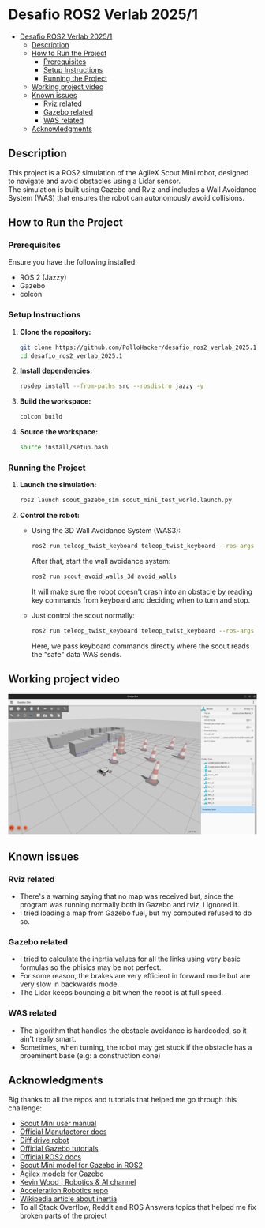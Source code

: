 # Desafio ROS2 Verlab 2025/1

- [Desafio ROS2 Verlab 2025/1](#desafio-ros2-verlab-20251)
  - [Description](#description)
  - [How to Run the Project](#how-to-run-the-project)
    - [Prerequisites](#prerequisites)
    - [Setup Instructions](#setup-instructions)
    - [Running the Project](#running-the-project)
  - [Working project video](#working-project-video)
  - [Known issues](#known-issues)
    - [Rviz related](#rviz-related)
    - [Gazebo related](#gazebo-related)
    - [WAS related](#was-related)
  - [Acknowledgments](#acknowledgments)


## Description

This project is a ROS2 simulation of the AgileX Scout Mini robot, designed to navigate and avoid obstacles using a Lidar sensor.  
The simulation is built using Gazebo and Rviz and includes a Wall Avoidance System (WAS) that ensures the robot can autonomously avoid collisions.

## How to Run the Project

### Prerequisites
Ensure you have the following installed:
- ROS 2 (Jazzy)
- Gazebo
- colcon

### Setup Instructions

1. **Clone the repository:**
    ```bash
    git clone https://github.com/PolloHacker/desafio_ros2_verlab_2025.1.git
    cd desafio_ros2_verlab_2025.1
    ```

3. **Install dependencies:**
    ```bash
    rosdep install --from-paths src --rosdistro jazzy -y
    ```

4. **Build the workspace:**
    ```bash
    colcon build
    ```

5. **Source the workspace:**
    ```bash
    source install/setup.bash
    ```

### Running the Project

1. **Launch the simulation:**
    ```bash
    ros2 launch scout_gazebo_sim scout_mini_test_world.launch.py
    ```

2. **Control the robot:**  
    - Using the 3D Wall Avoidance System (WAS3):
    
        ```bash
        ros2 run teleop_twist_keyboard teleop_twist_keyboard --ros-args -r cmd_vel:=scout_mini/cmd_vel
        ```
        After that, start the wall avoidance system:

        ```bash
        ros2 run scout_avoid_walls_3d avoid_walls
        ```

        It will make sure the robot doesn't crash into an obstacle by reading key commands from keyboard and deciding when to turn and stop.

    - Just control the scout normally:
    
        ```bash
        ros2 run teleop_twist_keyboard teleop_twist_keyboard --ros-args -r cmd_vel:=scout_mini/cmd_vel_safe
        ```

        Here, we pass keyboard commands directly where the scout reads the "safe" data WAS sends.

## Working project video

[![Demo video](thumbnail.png)](https://www.youtube.com/watch?v=bzDSwYXdQSM)

## Known issues

### Rviz related
- There's a warning saying that no map was received but, since the program was running normally both in Gazebo and rviz, i ignored it.
- I tried loading a map from Gazebo fuel, but my computed refused to do so.

### Gazebo related
- I tried to calculate the inertia values for all the links using very basic formulas so the phisics may be not perfect.
- For some reason, the brakes are very efficient in forward mode but are very slow in backwards mode.
- The Lidar keeps bouncing a bit when the robot is at full speed.

### WAS related
- The algorithm that handles the obstacle avoidance is hardcoded, so it ain't really smart.
- Sometimes, when turning, the robot may get stuck if the obstacle has a proeminent base (e.g: a construction cone)

## Acknowledgments

Big thanks to all the repos and tutorials that helped me go through this challenge:

- [Scout Mini user manual](https://www.generationrobots.com/media/agilex/SCOUT_MINI_UserManual_v1.0.1_EN.pdf)
- [Official Manufactorer docs](https://global.agilex.ai/products/scout-mini)
- [Diff drive robot](https://github.com/adoodevv/diff_drive_robot)
- [Official Gazebo tutorials](https://gazebosim.org/docs/latest/sensors/#lidar-sensor)
- [Official ROS2 docs](https://docs.ros.org/en/jazzy/index.html)
- [Scout Mini model for Gazebo in ROS2](https://github.com/mattiadutto/ugv_gazebo_sim)
- [Agilex models for Gazebo](https://github.com/agilexrobotics/ugv_gazebo_sim)
- [Kevin Wood | Robotics & AI channel](https://www.youtube.com/@kevinwoodrobotics)
- [Acceleration Robotics repo](https://github.com/acceleration-robotics/ros2-igt)
- [Wikipedia article about inertia](https://en.wikipedia.org/wiki/List_of_moments_of_inertia#List_of_3D_inertia_tensors)
- To all Stack Overflow, Reddit and ROS Answers topics that helped me fix broken parts of the project
